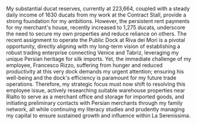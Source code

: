 My substantial ducat reserves, currently at 223,664, coupled with a steady daily income of 1630 ducats from my work at the Contract Stall, provide a strong foundation for my ambitions. However, the persistent rent payments for my merchant's house, recently increased to 1,275 ducats, underscore the need to secure my own properties and reduce reliance on others. The recent assignment to operate the Public Dock at Riva dei Mori is a pivotal opportunity, directly aligning with my long-term vision of establishing a robust trading enterprise connecting Venice and Tabriz, leveraging my unique Persian heritage for silk imports. Yet, the immediate challenge of my employee, Francesco Rizzo, suffering from hunger and reduced productivity at this very dock demands my urgent attention; ensuring his well-being and the dock's efficiency is paramount for my future trade operations. Therefore, my strategic focus must now shift to resolving this employee issue, actively researching suitable warehouse properties near Rialto to serve as a merchant office and storage for imported goods, and initiating preliminary contacts with Persian merchants through my family network, all while continuing my literacy studies and prudently managing my capital to ensure sustained growth and influence within La Serenissima.
